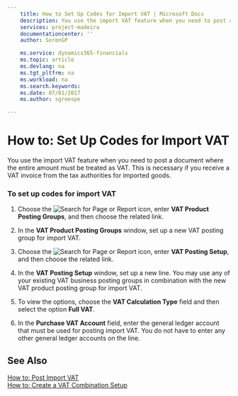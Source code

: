 ```yaml
---
    title: How to Set Up Codes for Import VAT | Microsoft Docs
    description: You use the import VAT feature when you need to post a document where the entire amount must be treated as VAT. This is necessary if you receive a VAT invoice from the tax authorities for imported goods.
    services: project-madeira
    documentationcenter: ''
    author: SorenGP

    ms.service: dynamics365-financials
    ms.topic: article
    ms.devlang: na
    ms.tgt_pltfrm: na
    ms.workload: na
    ms.search.keywords:
    ms.date: 07/01/2017
    ms.author: sgroespe

---
```

# How to: Set Up Codes for Import VAT
You use the import VAT feature when you need to post a document where the entire amount must be treated as VAT. This is necessary if you receive a VAT invoice from the tax authorities for imported goods.  
  
### To set up codes for import VAT  
  
1.  Choose the ![Search for Page or Report](media/ui-search/search_small.png "Search for Page or Report icon") icon, enter **VAT Product Posting Groups**, and then choose the related link.  
  
2.  In the **VAT Product Posting Groups** window, set up a new VAT posting group for import VAT.  
  
3.  Choose the ![Search for Page or Report](media/ui-search/search_small.png "Search for Page or Report icon") icon, enter **VAT Posting Setup**, and then choose the related link.  
  
4.  In the **VAT Posting Setup** window, set up a new line. You may use any of your existing VAT business posting groups in combination with the new VAT product posting group for import VAT.  
  
5.  To view the options, choose the **VAT Calculation Type** field and then select the option **Full VAT**.  
  
6.  In the **Purchase VAT Account** field, enter the general ledger account that must be used for posting import VAT. You do not have to enter any other general ledger accounts on the line.  
  
## See Also  
 [How to: Post Import VAT](../how-to-post-import-vat.md)   
 [How to: Create a VAT Combination Setup](../how-to-create-a-vat-combination-setup.md)